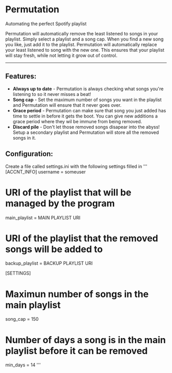 # Permutation
Automating the perfect Spotify playlist

Permutation will automatically remove the least listened to songs in your playlist. Simply select a playlist and a song cap. When you find a new song you like, just add it to the playlist. Permutation will automatically replace your least listened to song with the new one. This ensures that your playlist will stay fresh, while not letting it grow out of control.

___

## Features:
* **Always up to date** - Permutation is always checking what songs you're listening to so it never misses a beat!
* **Song cap** - Set the maximum number of songs you want in the playlist and Permutation will ensure that it never goes over.
* **Grace period** - Permutation can make sure that song you just added has time to settle in before it gets the boot. You can give new additions a grace period where they wil be immune from being removed.
* **Discard pile** - Don't let those removed songs disapear into the abyss! Setup a secondary playlist and Permutation will store all the removed songs in it.

## Configuration:
Create a file called settings.ini with the following settings filled in
'''
[ACCNT_INFO]
username = someuser
# URI of the playlist that will be managed by the program
main_playlist = MAIN PLAYLIST URI
# URI of the playlist that the removed songs will be added to
backup_playlist = BACKUP PLAYLIST URI

[SETTINGS]
# Maximun number of songs in the main playlist
song_cap = 150
# Number of days a song is in the main playlist before it can be removed
min_days = 14
'''
